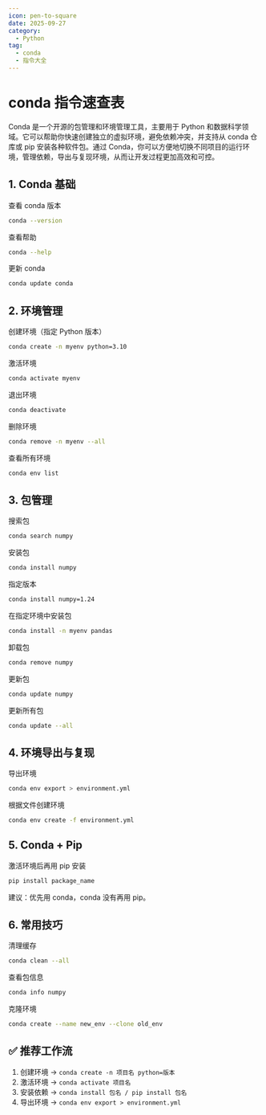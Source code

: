 ```yaml
---
icon: pen-to-square
date: 2025-09-27
category:
  - Python
tag:
  - conda
  - 指令大全
---
```


# conda 指令速查表

Conda 是一个开源的包管理和环境管理工具，主要用于 Python 和数据科学领域。它可以帮助你快速创建独立的虚拟环境，避免依赖冲突，并支持从 conda 仓库或 pip 安装各种软件包。通过 Conda，你可以方便地切换不同项目的运行环境，管理依赖，导出与复现环境，从而让开发过程更加高效和可控。

## 1. Conda 基础

查看 conda 版本

```bash
conda --version
```

查看帮助

```bash
conda --help
```

更新 conda

```bash
conda update conda
```

## 2. 环境管理

创建环境（指定 Python 版本）

```bash
conda create -n myenv python=3.10
```

激活环境

```bash
conda activate myenv
```

退出环境

```bash
conda deactivate
```

删除环境

```bash
conda remove -n myenv --all
```

查看所有环境

```bash
conda env list
```

## 3. 包管理

搜索包

```bash
conda search numpy
```

安装包

```bash
conda install numpy
```

指定版本

```bash
conda install numpy=1.24
```

在指定环境中安装包

```bash
conda install -n myenv pandas
```

卸载包

```bash
conda remove numpy
```

更新包

```bash
conda update numpy
```

更新所有包

```bash
conda update --all
```

## 4. 环境导出与复现

导出环境

```bash
conda env export > environment.yml
```

根据文件创建环境

```bash
conda env create -f environment.yml
```

## 5. Conda + Pip

激活环境后再用 pip 安装

```bash
pip install package_name
```

建议：优先用 conda，conda 没有再用 pip。

## 6. 常用技巧

清理缓存

```bash
conda clean --all
```

查看包信息

```bash
conda info numpy
```

克隆环境

```bash
conda create --name new_env --clone old_env
```

## ✅ 推荐工作流

1. 创建环境 → `conda create -n 项目名 python=版本`
2. 激活环境 → `conda activate 项目名`
3. 安装依赖 → `conda install 包名 / pip install 包名`
4. 导出环境 → `conda env export > environment.yml`